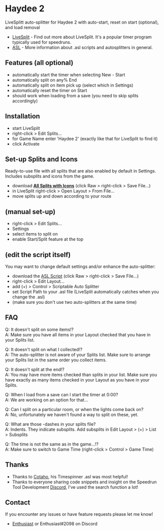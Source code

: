 # Haydee 2
LiveSplitt auto-splitter for Haydee 2 with auto-start, reset on start (optional), and load removal

- [LiveSplit](https://github.com/LiveSplit) - Find out more about LiveSplit. It's a popular timer program typically used for speedruns.
- [ASL](https://github.com/LiveSplit/LiveSplit.AutoSplitters) - More information about .asl scripts and autosplitters in general.

## Features (all optional)

- automatically start the timer when selecting New - Start
- automatically split on any% End
- automatically split on item pick up (select which in Settings)
- automatically reset the timer on Start
- should work when loading from a save (you need to skip splits accordingly)

## Installation 

- start LiveSplit
- right-click > Edit Splits...
- for Game Name enter 'Haydee 2' (exactly like that for LiveSplit to find it)
- click Activate

## Set-up Splits and Icons

Ready-to-use file with all splits that are also enabled by default in Settings.
Includes subsplits and icons from the game.

- download **[All Splits with Icons](Haydee_2_Splits_Icons.lss)** (click Raw > right-click > Save File...)
- in LiveSplit right-click > Open Layout > From File...
- move splits up and down according to your route

## (manual set-up)

- right-click > Edit Splits...
- Settings
- select items to split on
- enable Start/Split feature at the top

## (edit the script itself)

You may want to change default settings and/or enhance the auto-splitter:

- download the [ASL Script](haydee2.asl) (click Raw > right-click > Save File...)
- right-click > Edit Layout...
- add (+) > Control > Scriptable Auto Splitter
- set Script Path to your .asl file (LiveSplit automatically catches when you change the .asl)
- (make sure you don't use two auto-splitters at the same time)
  
## FAQ

Q: It doesn't split on some items!?  
A: Make sure you have all items in your Layout checked that you have in your Splits list.

Q: It doesn't split on what I collected!?  
A: The auto-splitter is not aware of your Splits list. Make sure to arrange your Splits list in the same order you collect items.

Q: It doesn't split at the end!?  
A: You may have more items checked than splits in your list. Make sure you have exactly as many items checked in your Layout as you have in your Splits.

Q: When I load from a save can I start the timer at 0:00?  
A: We are working on an option for that...

Q: Can I split on a particular room, or when the lights come back on?  
A: No, unfortunately we haven't found a way to split on these, yet.

Q: What are those -dashes in your splits file?  
A: Indents. They indicate subsplits. Add subsplits in Edit Layout > (+) > List > Subsplits

Q: The time is not the same as in the game...!?  
A: Make sure to switch to Game Time (right-click > Control > Game Time)

## Thanks

- Thanks to [Cotaho](https://github.com/Coltaho/), his Timespinner .asl was most helpful!
- Thanks to everyone sharing code snippets and insight on the Speedrun Tool Development [Discord](https://discord.gg/MtVmSggpVb), I've used the search function a lot!

## Contact

If you encounter any issues or have feature requests please let me know! 

- [Enthusiast](https://steamcommunity.com/sharedfiles/filedetails/?id=2315048067) or Enthusiast#2098 on Discord

